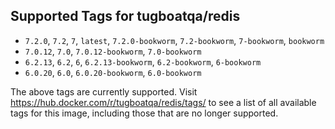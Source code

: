 ## Supported Tags for tugboatqa/redis

* `7.2.0`, `7.2`, `7`, `latest`, `7.2.0-bookworm`, `7.2-bookworm`, `7-bookworm`, `bookworm`
* `7.0.12`, `7.0`, `7.0.12-bookworm`, `7.0-bookworm`
* `6.2.13`, `6.2`, `6`, `6.2.13-bookworm`, `6.2-bookworm`, `6-bookworm`
* `6.0.20`, `6.0`, `6.0.20-bookworm`, `6.0-bookworm`

The above tags are currently supported. Visit https://hub.docker.com/r/tugboatqa/redis/tags/ to see a list of all available tags for this image, including those that are no longer supported.
